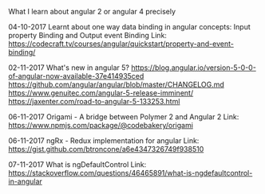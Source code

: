 What I learn about angular 2 or angular 4 precisely

04-10-2017 
Learnt about one way data binding in angular
concepts: Input property Binding and Output event Binding
Link: https://codecraft.tv/courses/angular/quickstart/property-and-event-binding/

02-11-2017
What's new in angular 5?
https://blog.angular.io/version-5-0-0-of-angular-now-available-37e414935ced
https://github.com/angular/angular/blob/master/CHANGELOG.md
https://www.genuitec.com/angular-5-release-imminent/
https://jaxenter.com/road-to-angular-5-133253.html


06-11-2017
Origami - A bridge between Polymer 2 and Angular 2
Link: https://www.npmjs.com/package/@codebakery/origami

06-11-2017
ngRx - Redux implementation for angular
Link: https://gist.github.com/btroncone/a6e4347326749f938510

07-11-2017
What is ngDefaultControl
Link: https://stackoverflow.com/questions/46465891/what-is-ngdefaultcontrol-in-angular

